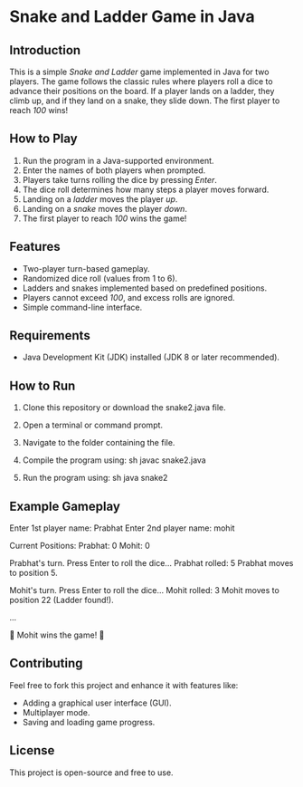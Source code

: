 # Snake and Ladder Game in Java

## Introduction

This is a simple *Snake and Ladder* game implemented in Java for two players. The game follows the classic rules where players roll a dice to advance their positions on the board. If a player lands on a ladder, they climb up, and if they land on a snake, they slide down. The first player to reach *100* wins!

## How to Play

1. Run the program in a Java-supported environment.
2. Enter the names of both players when prompted.
3. Players take turns rolling the dice by pressing *Enter*.
4. The dice roll determines how many steps a player moves forward.
5. Landing on a *ladder* moves the player *up*.
6. Landing on a *snake* moves the player *down*.
7. The first player to reach *100* wins the game!

## Features

- Two-player turn-based gameplay.
- Randomized dice roll (values from 1 to 6).
- Ladders and snakes implemented based on predefined positions.
- Players cannot exceed *100*, and excess rolls are ignored.
- Simple command-line interface.

## Requirements

- Java Development Kit (JDK) installed (JDK 8 or later recommended).

## How to Run

1. Clone this repository or download the snake2.java file.
2. Open a terminal or command prompt.
3. Navigate to the folder containing the file.
4. Compile the program using:
   sh
   javac snake2.java
   
5. Run the program using:
   sh
   java snake2
   

## Example Gameplay


Enter 1st player name: Prabhat
Enter 2nd player name: mohit

Current Positions:
Prabhat: 0
Mohit: 0

Prabhat's turn. Press Enter to roll the dice...
Prabhat rolled: 5
Prabhat moves to position 5.

Mohit's turn. Press Enter to roll the dice...
Mohit rolled: 3
Mohit moves to position 22 (Ladder found!).

...

🎉 Mohit wins the game! 🎉


## Contributing

Feel free to fork this project and enhance it with features like:

- Adding a graphical user interface (GUI).
- Multiplayer mode.
- Saving and loading game progress.

## License

This project is open-source and free to use.
